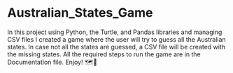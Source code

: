 # Australian_States_Game
In this project using Python, the Turtle, and Pandas libraries and managing CSV files I created a game where the user will try to guess all the Australian states. In case not all the states are guessed, a CSV file will be created with the missing states. 
All the required steps to run the game are in the Documentation file.
Enjoy! 🗺️🤔

